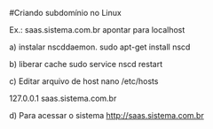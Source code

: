 #Criando subdomínio no Linux

Ex.: saas.sistema.com.br apontar para localhost

a) instalar nscddaemon.
sudo apt-get install nscd

b) liberar cache
sudo service nscd restart

c) Editar arquivo de host
nano /etc/hosts

127.0.0.1 saas.sistema.com.br

d) Para acessar o sistema
http://saas.sistema.com.br
